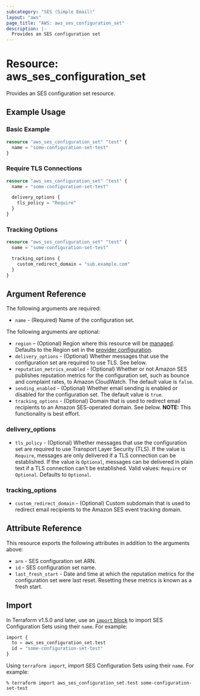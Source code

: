 ```yaml
---
subcategory: "SES (Simple Email)"
layout: "aws"
page_title: "AWS: aws_ses_configuration_set"
description: |-
  Provides an SES configuration set
---
```


# Resource: aws_ses_configuration_set

Provides an SES configuration set resource.

## Example Usage

### Basic Example

```terraform
resource "aws_ses_configuration_set" "test" {
  name = "some-configuration-set-test"
}
```

### Require TLS Connections

```terraform
resource "aws_ses_configuration_set" "test" {
  name = "some-configuration-set-test"

  delivery_options {
    tls_policy = "Require"
  }
}
```

### Tracking Options

```terraform
resource "aws_ses_configuration_set" "test" {
  name = "some-configuration-set-test"

  tracking_options {
    custom_redirect_domain = "sub.example.com"
  }
}
```

## Argument Reference

The following arguments are required:

* `name` - (Required) Name of the configuration set.

The following arguments are optional:

* `region` – (Optional) Region where this resource will be [managed](https://docs.aws.amazon.com/general/latest/gr/rande.html#regional-endpoints). Defaults to the Region set in the [provider configuration](https://registry.terraform.io/providers/hashicorp/aws/latest/docs#aws-configuration-reference).
* `delivery_options` - (Optional) Whether messages that use the configuration set are required to use TLS. See below.
* `reputation_metrics_enabled` - (Optional) Whether or not Amazon SES publishes reputation metrics for the configuration set, such as bounce and complaint rates, to Amazon CloudWatch. The default value is `false`.
* `sending_enabled` - (Optional) Whether email sending is enabled or disabled for the configuration set. The default value is `true`.
* `tracking_options` - (Optional) Domain that is used to redirect email recipients to an Amazon SES-operated domain. See below. **NOTE:** This functionality is best effort.

### delivery_options

* `tls_policy` - (Optional) Whether messages that use the configuration set are required to use Transport Layer Security (TLS). If the value is `Require`, messages are only delivered if a TLS connection can be established. If the value is `Optional`, messages can be delivered in plain text if a TLS connection can't be established. Valid values: `Require` or `Optional`. Defaults to `Optional`.

### tracking_options

* `custom_redirect_domain` - (Optional) Custom subdomain that is used to redirect email recipients to the Amazon SES event tracking domain.

## Attribute Reference

This resource exports the following attributes in addition to the arguments above:

* `arn` - SES configuration set ARN.
* `id` - SES configuration set name.
* `last_fresh_start` - Date and time at which the reputation metrics for the configuration set were last reset. Resetting these metrics is known as a fresh start.

## Import

In Terraform v1.5.0 and later, use an [`import` block](https://developer.hashicorp.com/terraform/language/import) to import SES Configuration Sets using their `name`. For example:

```terraform
import {
  to = aws_ses_configuration_set.test
  id = "some-configuration-set-test"
}
```

Using `terraform import`, import SES Configuration Sets using their `name`. For example:

```console
% terraform import aws_ses_configuration_set.test some-configuration-set-test
```
